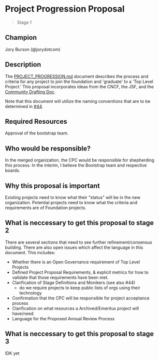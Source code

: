 # Project Progression Proposal
>  Stage 1

## Champion

Jory Burson (@jorydotcom)

## Description

The [PROJECT_PROGRESSION.md][] document describes the process and criteria for any project to join the foundation and 'graduate' to a 'Top Level Project.' This proposal incorporates ideas from the CNCF, the JSF, and the [Community Drafting Doc](https://docs.google.com/presentation/d/1qUcvZz4wmQtwcWu9rWjxFNmWw5plD9-4_7mtvQvCegk/edit#slide=id.g45c3106792_4_115).

Note that this document will utilize the naming conventions that are to be determined in [#44](https://github.com/nodejs/bootstrap/issues/44#issuecomment-440026298). 

## Required Resources

Approval of the bootstrap team.

## Who would be responsible?

In the merged organization, the CPC would be responsible for shepherding this process. In the interim, I believe the Bootstrap team and respective boards.

## Why this proposal is important

Existing projects need to know what their "status" will be in the new organization. Potential projects need to know what the criteria and requirements are of Foundation projects. 

## What is neccessary to get this proposal to stage 2

There are several sections that need to see further refinement/consensus building. There are also open issues which affect the language in this document. This includes: 

* Whether there is an Open Governance requirement of Top Level Projects
* Defined Project Proposal Requirements, & explicit metrics for how to validate that those requirements have been met.
* Clarification of Stage Definitions and Monikers (see also #44)
  * do we require projects to keep public lists of orgs using their technology
* Confirmation that the CPC will be responsible for project acceptance process
* Clarification on what resources a Archived/Emeritus project will have/need
* Language for the Proposed Annual Review Process

## What is neccessary to get this proposal to stage 3

IDK yet

[PROJECT_PROGRESSION.md]: ./PROJECT_PROGRESSION.md
